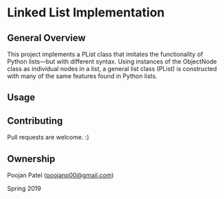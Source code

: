 # Linked List Implementation

## General Overview

This project implements a PList class that imitates the functionality of Python lists—but with different syntax. Using instances of the ObjectNode class as individual nodes in a list, a general list class (PList) is constructed with many of the same features found in Python lists.

## Usage


## Contributing
Pull requests are welcome. :)

## Ownership
Poojan Patel (poojanp00@gmail.com)

Spring 2019
